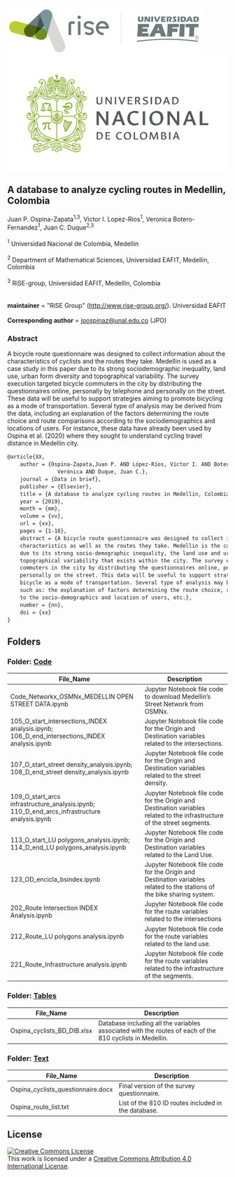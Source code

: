 <img src="figs/rise_logo.png" alt="Estructura Carpeta" align="center">
<img src="figs/unal_logo.png" alt="Estructura Carpeta" align="center">

## A database to analyze cycling routes in Medellin, Colombia


Juan P. Ospina-Zapata<sup>1,3</sup>, Victor I. Lopez-Rios<sup>1</sup>, Veronica Botero-Fernandez<sup>1</sup>, Juan C. Duque<sup>2,3</sup> \
\
<sup>1</sup> Universidad Nacional de Colombia, Medellin\
\
<sup>2</sup> Department of Mathematical Sciences, Universidad EAFIT, Medellin, Colombia\
\
<sup>3</sup> RiSE-group, Universidad EAFIT, Medellin, Colombia\
\
\
__maintainer__ = "RiSE Group"  (http://www.rise-group.org/). Universidad EAFIT\
\
__Corresponding author__ = jpospinaz@unal.edu.co (JPO)

### Abstract 

A bicycle route questionnaire was designed to collect information about the characteristics of cyclists and the routes they take. Medellin is used as a case study in this paper due to its strong sociodemographic inequality, land use, urban form diversity and topographical variability. The survey execution targeted bicycle commuters in the city by distributing the questionnaires online, personally by telephone and personally on the street. These data will be useful to support strategies aiming to promote bicycling as a mode of transportation. Several type of analysis may be derived from the data, including an explanation of the factors determining the route choice and route comparisons according to the sociodemographics and locations of users. For instance, these data have already been used by Ospina et al. (2020) where they sought to understand cycling travel distance in Medellin city.


```tex
@article{XX,
    author = {Ospina-Zapata,Juan P. AND López-Ríos, Víctor I. AND Botero-Fernández, 
                Verónica AND Duque, Juan C.},
    journal = {Data in brief},
    publisher = {Elsevier},
    title = {A database to analyze cycling routes in Medellin, Colombia},
    year = {2019},
    month = {mm},
    volume = {vv},
    url = {xx},
    pages = {1-18},
    abstract = {A bicycle route questionnaire was designed to collect information about the cyclists’ 
    characteristics as well as the routes they take. Medellin is the case study used in this paper 
    due to its strong socio-demographic inequality, the land use and urban form diversity and the 
    topographical variability that exists within the city. The survey execution targeted bicycle 
    commuters in the city by distributing the questionnaires online, personally by telephone and 
    personally on the street. This data will be useful to support strategies aiming to promote 
    bicycle as a mode of transportation. Several type of analysis may be derived from these data 
    such as: the explanation of factors determining the route choice, route comparisons according 
    to the socio-demographics and location of users, etc.},
    number = {nn},
    doi = {xx}
}
```

## Folders

### Folder: <span style="color:red">[Code](Code)</span>

**File_Name** | **Description**
  ---------------------------- | -----------------------------------------------
  Code_Networkx_OSMNx_MEDELLIN OPEN STREET DATA.ipynb | Jupyter Notebook file code to download Medellin’s Street Network from OSMNx.
  105_O_start_intersections_INDEX analysis.ipynb; 106_D_end_intersections_INDEX analysis.ipynb | Jupyter Notebook file code for the Origin and Destination variables related to the intersections. 
  107_O_start_street density_analysis.ipynb; 108_D_end_street density_analysis.ipynb | Jupyter Notebook file code for the Origin and Destination variables related to the street density.
  109_O_start_arcs infrastructure_analysis.ipynb; 110_D_end_arcs_infrastructure analysis.ipynb | Jupyter Notebook file code for the Origin and Destination variables related to the infrastructure of the street segments. 
  113_O_start_LU polygons_analysis.ipynb; 114_D_end_LU polygons_analysis.ipynb | Jupyter Notebook file code for the Origin and Destination variables related to the Land Use. 
  123_OD_encicla_bsindex.ipynb | Jupyter Notebook file code for the Origin and Destination variables related to the stations of the bike sharing system. 
  202_Route Intersection INDEX Analysis.ipynb | Jupyter Notebook file code for the route variables related to the intersections 
  212_Route_LU polygons analysis.ipynb | Jupyter Notebook file code for the route variables related to the land use. 
  221_Route_Infrastructure analysis.ipynb | Jupyter Notebook file code for the route variables related to the infrastructure of the segments.
  
### Folder: <span style="color:red">[Tables](Tables)</span>

**File_Name** | **Description**
  ---------------------------- | -----------------------------------------------
 Ospina_cyclists_BD_DIB.xlsx | Database including all the variables associated with the routes of each of the 810 cyclists in Medellin. 
 
### Folder: <span style="color:red">[Text](Text)</span>

**File_Name** | **Description**
  ---------------------------- | -----------------------------------------------
 Ospina_cyclists_questionnaire.docx | Final version of the survey questionnaire.  
 Ospina_route_list.txt | List of the 810 ID routes included in the database. 
 
## License

<a rel="license" href="http://creativecommons.org/licenses/by/4.0/"><img alt="Creative Commons License" style="border-width:0" src="https://i.creativecommons.org/l/by/4.0/88x31.png" /></a><br />This work is licensed under a <a rel="license" href="http://creativecommons.org/licenses/by/4.0/">Creative Commons Attribution 4.0 International License</a>.

  
